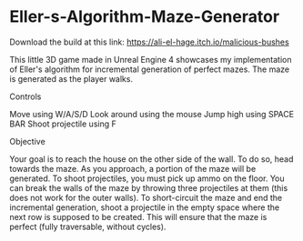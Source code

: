 # Eller-s-Algorithm-Maze-Generator

Download the build at this link: https://ali-el-hage.itch.io/malicious-bushes

This little 3D game made in Unreal Engine 4 showcases my implementation of Eller's algorithm for incremental generation of perfect mazes. The maze is generated as the player walks.

Controls

Move using W/A/S/D
Look around using the mouse
Jump high using SPACE BAR
Shoot projectile using F

Objective

Your goal is to reach the house on the other side of the wall. To do so, head towards the maze. As you approach, a portion of the maze will be generated. To shoot projectiles, you must pick up ammo on the floor. You can break the walls of the maze by throwing three projectiles at them (this does not work for the outer walls). To short-circuit the maze and end the incremental generation, shoot a projectile in the empty space where the next row is supposed to be created. This will ensure that the maze is perfect (fully traversable, without cycles).
